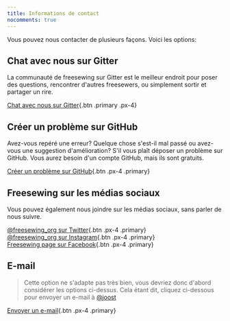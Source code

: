 ```yaml
---
title: Informations de contact
nocomments: true
---
```

Vous pouvez nous contacter de plusieurs façons. Voici les options:

## Chat avec nous sur Gitter
La communauté de freesewing sur Gitter est le meilleur endroit pour poser des questions, 
rencontrer d'autres freesewers, ou simplement sortir et partager un rire.

[Chat avec nous sur Gitter](https://gitter.im/freesewing/freesewing){.btn .primary .px-4}

## Créer un problème sur GitHub

Avez-vous repéré une erreur? Quelque chose s'est-il mal passé ou avez-vous une suggestion d'amélioration? 
S'il vous plaît déposer un problème sur GitHub. Vous aurez besoin d'un compte GitHub, mais ils sont gratuits.

[Créer un problème sur GitHub](https://github.com/freesewing/site/issues/new){.btn .px-4 .primary}

## Freesewing sur les médias sociaux
Vous pouvez également nous joindre sur les médias sociaux, sans parler de nous suivre.

[@freesewing_org sur Twitter](https://twitter.com/intent/follow?screen_name=freesewing_org){.btn .px-4 .primary}  
[@freesewing_org sur Instagram](https://www.instagram.com/freesewing_org/){.btn .px-4 .primary}  
[Freesewing page sur Facebook](https://facebook.com/freesewing.org){.btn .px-4 .primary}  

## E-mail

> Cette option ne s'adapte pas très bien, vous devriez donc d'abord considérer les options ci-dessus. 
> Cela étant dit, cliquez ci-dessous pour envoyer un e-mail à [@joost](/users/joost)

[Envoyer un e-mail](mailto:joost@decock.org?subject=Freesewing){.btn .px-4 .primary}


